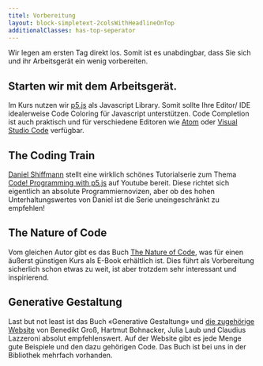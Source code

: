 ```yaml
---
titel: Vorbereitung
layout: block-simpletext-2colsWithHeadlineOnTop
additionalClasses: has-top-seperator
---
```


Wir legen am ersten Tag direkt los. Somit ist es unabdingbar, dass Sie sich und ihr Arbeitsgerät ein wenig vorbereiten. 

## Starten wir mit dem Arbeitsgerät. 

Im Kurs nutzen wir [p5.js](https://p5js.org/) als Javascript Library. Somit sollte Ihre Editor/ IDE idealerweise Code Coloring für Javascript unterstützen. Code Completion ist auch praktisch und für verschiedene Editoren wie [Atom](https://atom.io/) oder [Visual Studio Code](https://code.visualstudio.com/) verfügbar.

<!--more-->

## The Coding Train
[Daniel Shiffmann](https://shiffman.net/about/) stellt eine wirklich schönes Tutorialserie zum Thema [Code! Programming with p5.js](https://www.youtube.com/playlist?list=PLRqwX-V7Uu6Zy51Q-x9tMWIv9cueOFTFA) auf Youtube bereit. Diese richtet sich eigentlich an absolute Programmiernovizen, aber ob des hohen Unterhaltungswertes von Daniel ist die Serie uneingeschränkt zu empfehlen!

## The Nature of Code
Vom gleichen Autor gibt es das Buch [The Nature of Code](https://natureofcode.com/), was für einen äußerst günstigen Kurs als E-Book erhältlich ist. Dies führt als Vorbereitung sicherlich schon etwas zu weit, ist aber trotzdem sehr interessant und inspirierend.

## Generative Gestaltung
Last but not least ist das Buch «Generative Gestaltung» und [die zugehörige Website](http://www.generative-gestaltung.de/2/) von Benedikt Groß, Hartmut Bohnacker, Julia Laub und Claudius Lazzeroni absolut empfehlenswert. Auf der Website gibt es jede Menge gute Beispiele und den dazu gehörigen Code. Das Buch ist bei uns in der Bibliothek mehrfach vorhanden. 
